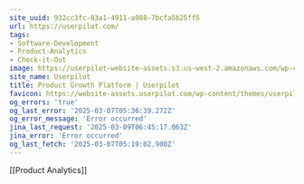 ```yaml
---
site_uuid: 932cc3fc-03a1-4911-a988-7bcfa5b25ff5
url: https://userpilot.com/
tags:
- Software-Development
- Product-Analytics
- Check-it-Out
image: https://userpilot-website-assets.s3.us-west-2.amazonaws.com/wp-content/uploads/2023/06/12134316/Userpilot-Product-Growth-Unlocked.png
site_name: Userpilot
title: Product Growth Platform | Userpilot
favicon: https://website-assets.userpilot.com/wp-content/themes/userpilot-inc/favicon/favicon-32x32.png
og_errors: 'true'
og_last_error: '2025-03-07T05:36:39.272Z'
og_error_message: 'Error occurred'
jina_last_request: '2025-03-09T06:45:17.063Z'
jina_error: 'Error occurred'
og_last_fetch: '2025-03-07T05:19:02.900Z'
---
```

[[Product Analytics]]
